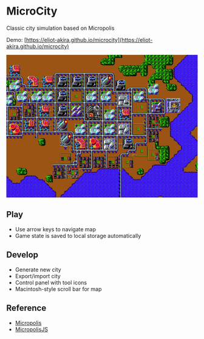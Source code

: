 # MicroCity

Classic city simulation based on Micropolis

Demo: [https://eliot-akira.github.io/microcity](https://eliot-akira.github.io/microcity)

![Screenshot](./screenshot.jpg)

## Play

- Use arrow keys to navigate map
- Game state is saved to local storage automatically

## Develop

- Generate new city
- Export/import city
- Control panel with tool icons
- Macintosh-style scroll bar for map

## Reference

- [Micropolis](https://github.com/SimHacker/micropolis)
- [MicropolisJS](https://github.com/graememcc/micropolisJS)
